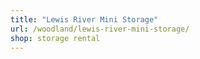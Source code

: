 ```yaml
---
title: "Lewis River Mini Storage"
url: /woodland/lewis-river-mini-storage/
shop: storage rental
---
```

